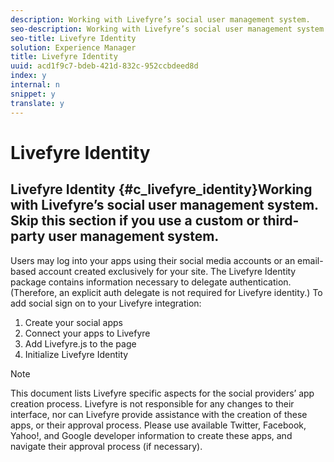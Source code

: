 ```yaml
---
description: Working with Livefyre’s social user management system.
seo-description: Working with Livefyre’s social user management system.
seo-title: Livefyre Identity
solution: Experience Manager
title: Livefyre Identity
uuid: acd1f9c7-bdeb-421d-832c-952ccbdeed8d
index: y
internal: n
snippet: y
translate: y
---
```


# Livefyre Identity

## Livefyre Identity {#c_livefyre_identity}Working with Livefyre’s social user management system.<!-- c_livefyre_identity.dita --> Skip this section if you use a custom or third-party user management system.
Users may log into your apps using their social media accounts or an email-based account created exclusively for your site.
The Livefyre Identity package contains information necessary to delegate authentication. (Therefore, an explicit auth delegate is not required for Livefyre identity.)
To add social sign on to your Livefyre integration:

1. Create your social apps
1. Connect your apps to Livefyre
1. Add Livefyre.js to the page
1. Initialize Livefyre Identity

>[!NOTE]
>
>This document lists Livefyre specific aspects for the social providers’ app creation process. Livefyre is not responsible for any changes to their interface, nor can Livefyre provide assistance with the creation of these apps, or their approval process. Please use available Twitter, Facebook, Yahoo!, and Google developer information to create these apps, and navigate their approval process (if necessary).

